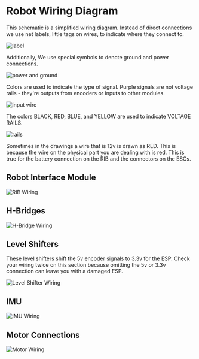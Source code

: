 # Robot Wiring Diagram

This schematic is a simplified wiring diagram. Instead of direct connections we use net labels, little tags on wires, to indicate where they connect to.

![label](/wiring/label.png)

Additionally, We use special symbols to denote ground and power connections.

![power and ground](/wiring/powergnd.png)

Colors are used to indicate the type of signal. Purple signals are not voltage rails - they're outputs from encoders or inputs to other modules.

![input wire](/wiring/inputwire.png)

The colors BLACK, RED, BLUE, and YELLOW are used to indicate VOLTAGE RAILS.

![rails](/wiring/rails.png)

Sometimes in the drawings a wire that is 12v is drawn as RED. This is because the wire on the physical part you are dealing with is red. This is true for the battery connection on the RIB and the connectors on the ESCs.

## Robot Interface Module

![RIB Wiring](/wiring/rib-wiring.png)

## H-Bridges

![H-Bridge Wiring](/wiring/H-bridges.png)

## Level Shifters

These level shifters shift the 5v encoder signals to 3.3v for the ESP. Check your wiring twice on this section because omitting the 5v or 3.3v connection can leave you with a damaged ESP.

![Level Shifter Wiring](/wiring/level-shifters.png)

## IMU

![IMU Wiring](/wiring/BNO_Module.png)

## Motor Connections

![Motor Wiring](/wiring/motor-connections.png)
